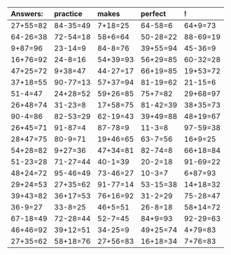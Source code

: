 | Answers: | practice | makes | perfect | ! |
| :--- | :--- | :--- | :--- | :--- |
| 27+55=82 | 84-35=49 | 7+18=25 | 64-58=6 | 64+9=73 | 
| 64-26=38 | 72-54=18 | 58+6=64 | 50-28=22 | 88-69=19 | 
| 9+87=96 | 23-14=9 | 84-8=76 | 39+55=94 | 45-36=9 | 
| 16+76=92 | 24-8=16 | 54+39=93 | 56+29=85 | 60-32=28 | 
| 47+25=72 | 9+38=47 | 44-27=17 | 66+19=85 | 19+53=72 | 
| 37+18=55 | 90-77=13 | 57+37=94 | 81-19=62 | 21-15=6 | 
| 51-4=47 | 24+28=52 | 59+26=85 | 75+7=82 | 29+68=97 | 
| 26+48=74 | 31-23=8 | 17+58=75 | 81-42=39 | 38+35=73 | 
| 90-4=86 | 82-53=29 | 62-19=43 | 39+49=88 | 48+19=67 | 
| 26+45=71 | 91-87=4 | 87-78=9 | 11-3=8 | 97-59=38 | 
| 28+47=75 | 80-9=71 | 19+46=65 | 63-7=56 | 16+9=25 | 
| 54+28=82 | 9+27=36 | 47+34=81 | 82-74=8 | 66+18=84 | 
| 51-23=28 | 71-27=44 | 40-1=39 | 20-2=18 | 91-69=22 | 
| 48+24=72 | 95-46=49 | 73-46=27 | 10-3=7 | 6+87=93 | 
| 29+24=53 | 27+35=62 | 91-77=14 | 53-15=38 | 14+18=32 | 
| 39+43=82 | 36+17=53 | 76+16=92 | 31-2=29 | 75-28=47 | 
| 36-9=27 | 33-8=25 | 46+5=51 | 26-8=18 | 58+14=72 | 
| 67-18=49 | 72-28=44 | 52-7=45 | 84+9=93 | 92-29=63 | 
| 46+46=92 | 39+12=51 | 34-25=9 | 49+25=74 | 4+79=83 | 
| 27+35=62 | 58+18=76 | 27+56=83 | 16+18=34 | 7+76=83 | 
